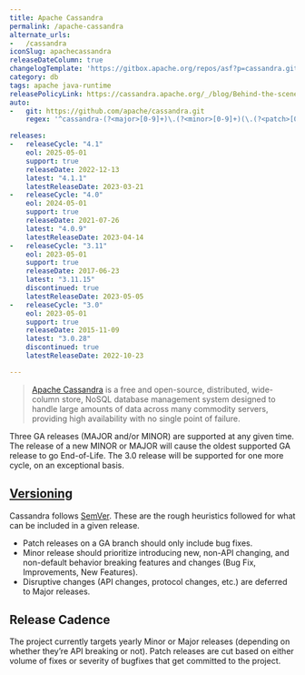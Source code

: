 ```yaml
---
title: Apache Cassandra
permalink: /apache-cassandra
alternate_urls:
-   /cassandra
iconSlug: apachecassandra
releaseDateColumn: true
changelogTemplate: 'https://gitbox.apache.org/repos/asf?p=cassandra.git;a=blob_plain;f=NEWS.txt;hb=refs/tags/cassandra-__LATEST__'
category: db
tags: apache java-runtime
releasePolicyLink: https://cassandra.apache.org/_/blog/Behind-the-scenes-of-an-Apache-Cassandra-Release.html
auto:
-   git: https://github.com/apache/cassandra.git
    regex: '^cassandra-(?<major>[0-9]+)\.(?<minor>[0-9]+)(\.(?<patch>[0-9]+))?$'

releases:
-   releaseCycle: "4.1"
    eol: 2025-05-01
    support: true
    releaseDate: 2022-12-13
    latest: "4.1.1"
    latestReleaseDate: 2023-03-21
-   releaseCycle: "4.0"
    eol: 2024-05-01
    support: true
    releaseDate: 2021-07-26
    latest: "4.0.9"
    latestReleaseDate: 2023-04-14
-   releaseCycle: "3.11"
    eol: 2023-05-01
    support: true
    releaseDate: 2017-06-23
    latest: "3.11.15"
    discontinued: true
    latestReleaseDate: 2023-05-05
-   releaseCycle: "3.0"
    eol: 2023-05-01
    support: true
    releaseDate: 2015-11-09
    latest: "3.0.28"
    discontinued: true
    latestReleaseDate: 2022-10-23

---
```


> [Apache Cassandra](https://cassandra.apache.org) is a free and open-source, distributed, wide-column store, NoSQL database management system designed to handle large amounts of data across many commodity servers, providing high availability with no single point of failure.

Three GA releases (MAJOR and/or MINOR) are supported at any given time. The release of a new MINOR or MAJOR will cause the oldest supported GA release to go End-of-Life. The 3.0 release will be supported for one more cycle, on an exceptional basis.

## [Versioning](https://cassandra.apache.org/_/blog/Behind-the-scenes-of-an-Apache-Cassandra-Release.html)

Cassandra follows [SemVer](https://semver.org/). These are the rough heuristics followed for what can be included in a given release.

* Patch releases on a GA branch should only include bug fixes.
* Minor release should prioritize introducing new, non-API changing, and non-default behavior breaking features and changes (Bug Fix, Improvements, New Features).
* Disruptive changes (API changes, protocol changes, etc.) are deferred to Major releases.

## Release Cadence

The project currently targets yearly Minor or Major releases (depending on whether they’re API breaking or not). Patch releases are cut based on either volume of fixes or severity of bugfixes that get committed to the project.
